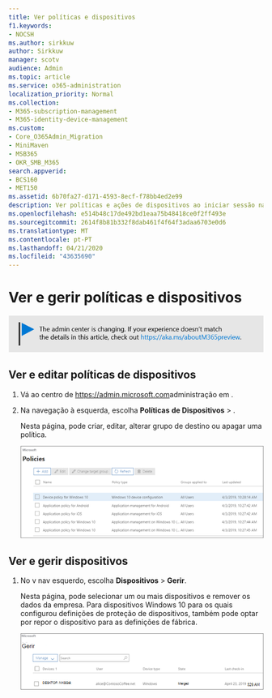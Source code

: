 ```yaml
---
title: Ver políticas e dispositivos
f1.keywords:
- NOCSH
ms.author: sirkkuw
author: Sirkkuw
manager: scotv
audience: Admin
ms.topic: article
ms.service: o365-administration
localization_priority: Normal
ms.collection:
- M365-subscription-management
- M365-identity-device-management
ms.custom:
- Core_O365Admin_Migration
- MiniMaven
- MSB365
- OKR_SMB_M365
search.appverid:
- BCS160
- MET150
ms.assetid: 6b70fa27-d171-4593-8ecf-f78bb4ed2e99
description: Ver políticas e ações de dispositivos ao iniciar sessão na Microsoft 365 para negócios com credenciais de administração global.
ms.openlocfilehash: e514b48c17de492bd1eaa75b48418ce0f2ff493e
ms.sourcegitcommit: 2614f8b81b332f8dab461f4f64f3adaa6703e0d6
ms.translationtype: MT
ms.contentlocale: pt-PT
ms.lasthandoff: 04/21/2020
ms.locfileid: "43635690"
---
```

# <a name="view-and-manage-policies-and-devices"></a>Ver e gerir políticas e dispositivos

[![Etiqueta que informa que o centro de administração está a mudar e que pode encontrar mais detalhes em aka.ms/aboutM365preview.](../media/m365admincenterchanging.png)](https://docs.microsoft.com/office365/admin/microsoft-365-admin-center-preview)

## <a name="view-and-edit-device-policies"></a>Ver e editar políticas de dispositivos

1.  Vá ao centro de <a href="https://go.microsoft.com/fwlink/p/?linkid=837890" target="_blank">https://admin.microsoft.com</a>administração em .
2. Na navegação à esquerda, escolha **Políticas** **de Dispositivos** \> .

    Nesta página, pode criar, editar, alterar grupo de destino ou apagar uma política.

    ![Screenshot of the Policies page](../media/devicepolicies.png)
  
## <a name="view-and-manage-devices"></a>Ver e gerir dispositivos

1. No v nav esquerdo, escolha **Dispositivos** \> **Gerir**. 
    
    Nesta página, pode selecionar um ou mais dispositivos e remover os dados da empresa. Para dispositivos Windows 10 para os quais configurou definições de proteção de dispositivos, também pode optar por repor o dispositivo para as definições de fábrica.
  
   ![Gerir página de dispositivos](../media/devicesmanage.png)

